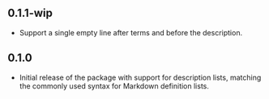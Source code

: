 ## 0.1.1-wip

- Support a single empty line after terms and before the description.

## 0.1.0

- Initial release of the package with support for description lists,
  matching the commonly used syntax for Markdown definition lists.
